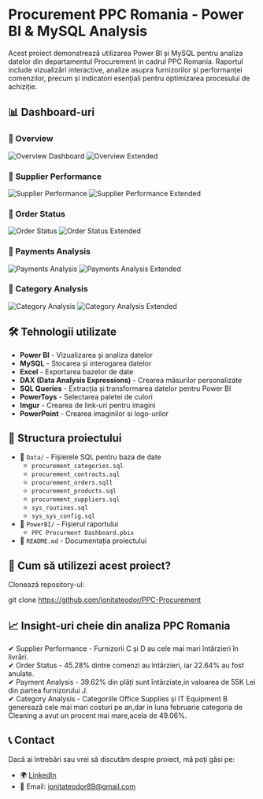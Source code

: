 # Procurement PPC Romania - Power BI & MySQL Analysis

Acest proiect demonstrează utilizarea Power BI și MySQL pentru analiza datelor din departamentul Procurement in cadrul PPC Romania. Raportul include vizualizări interactive, analize asupra furnizorilor și performanței comenzilor, precum și indicatori esențiali pentru optimizarea procesului de achiziție.

## 📊 Dashboard-uri

### 🔹 Overview
![Overview Dashboard](https://i.imgur.com/U3pkTcO.jpeg)
![Overview Extended](https://i.imgur.com/vKZJGsJ.jpeg)

### 🔹 Supplier Performance
![Supplier Performance](https://i.imgur.com/2lKnRqJ.jpeg)
![Supplier Performance Extended](https://i.imgur.com/s0JQMAp.jpeg)

### 🔹 Order Status
![Order Status](https://i.imgur.com/HibN5Ii.jpeg)
![Order Status Extended](https://i.imgur.com/n0ZI3eM.jpeg)

### 🔹 Payments Analysis
![Payments Analysis](https://i.imgur.com/xeAVbcz.jpeg)
![Payments Analysis Extended](https://i.imgur.com/uEuSzBb.jpeg)

### 🔹 Category Analysis
![Category Analysis](https://i.imgur.com/jvuvAaL.jpeg)
![Category Analysis Extended](https://i.imgur.com/GEG3HIg.jpeg)

## 🛠 Tehnologii utilizate

- **Power BI** - Vizualizarea și analiza datelor
- **MySQL** - Stocarea și interogarea datelor
- **Excel** - Exportarea bazelor de date
- **DAX (Data Analysis Expressions)** - Crearea măsurilor personalizate
- **SQL Queries** - Extracția și transformarea datelor pentru Power BI
- **PowerToys** - Selectarea paletei de culori
- **Imgur** - Crearea de link-uri pentru imagini
- **PowerPoint** - Crearea imaginilor si logo-urilor

## 📂 Structura proiectului

- 📁 `Data/` - Fișierele SQL pentru baza de date
  - `procurement_categories.sql` 
  - `procurement_contracts.sql` 
  - `procurement_orders.sqll` 
  - `procurement_products.sql` 
  - `procurement_suppliers.sql`
  - `sys_routines.sql`  
  - `sys_sys_config.sql`  
- 📁 `PowerBI/` - Fișierul raportului
  - `PPC Procurment Dashboard.pbix`
- 📝 `README.md` - Documentația proiectului

## 🚀 Cum să utilizezi acest proiect?

 Clonează repository-ul:

git clone https://github.com/ionitateodor/PPC-Procurement


## 📈 Insight-uri cheie din analiza PPC Romania

✔ Supplier Performance - Furnizorii C și D au cele mai mari întârzieri în livrări.  
✔ Order Status - 45.28% dintre comenzi au întârzieri, iar 22.64% au fost anulate.  
✔ Payment Analysis - 39.62% din plăți sunt întârziate,in valoarea de 55K Lei din partea furnizorului J.  
✔ Category Analysis - Categoriile Office Supplies și IT Equipment B generează cele mai mari costuri pe an,dar in luna februarie categoria de Cleaning a avut un procent mai mare,acela de 49.06%.

## 📞 Contact

Dacă ai întrebări sau vrei să discutăm despre proiect, mă poți găsi pe:

- 🌍 [LinkedIn](https://www.linkedin.com/in/ionita-teodor)
- 📧 Email: ionitateodor89@gmail.com
